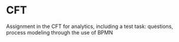 # CFT
Assignment in the CFT for analytics, including a test task: questions, process modeling through the use of BPMN
